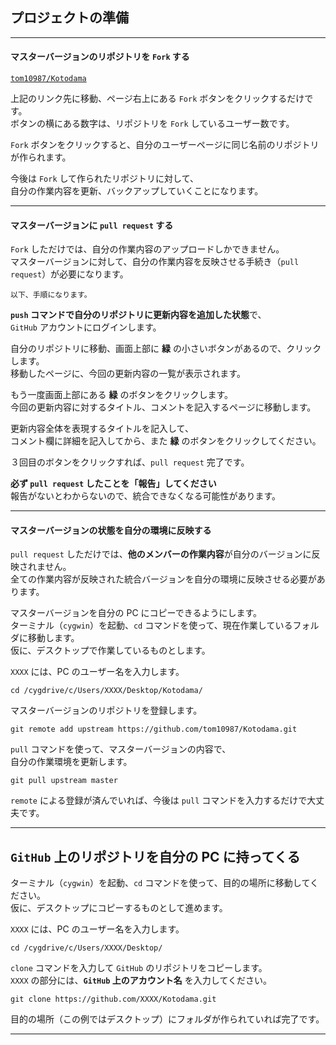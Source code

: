 
## プロジェクトの準備

---
#### マスターバージョンのリポジトリを `Fork` する

[`tom10987/Kotodama`](https://github.com/tom10987/Kotodama)

上記のリンク先に移動、ページ右上にある `Fork` ボタンをクリックするだけです。  
ボタンの横にある数字は、リポジトリを `Fork` しているユーザー数です。

`Fork` ボタンをクリックすると、自分のユーザーページに同じ名前のリポジトリが作られます。

今後は `Fork` して作られたリポジトリに対して、  
自分の作業内容を更新、バックアップしていくことになります。

---
#### マスターバージョンに `pull request` する

`Fork` しただけでは、自分の作業内容のアップロードしかできません。  
マスターバージョンに対して、自分の作業内容を反映させる手続き（`pull request`）が必要になります。

~~~
以下、手順になります。
~~~

**`push` コマンドで自分のリポジトリに更新内容を追加した状態**で、  
`GitHub` アカウントにログインします。

自分のリポジトリに移動、画面上部に **緑** の小さいボタンがあるので、クリックします。  
移動したページに、今回の更新内容の一覧が表示されます。

もう一度画面上部にある **緑** のボタンをクリックします。  
今回の更新内容に対するタイトル、コメントを記入するページに移動します。

更新内容全体を表現するタイトルを記入して、  
コメント欄に詳細を記入してから、また **緑** のボタンをクリックしてください。

３回目のボタンをクリックすれば、`pull request` 完了です。

**必ず `pull request` したことを「報告」してください**  
報告がないとわからないので、統合できなくなる可能性があります。

---
#### マスターバージョンの状態を自分の環境に反映する

`pull request` しただけでは、**他のメンバーの作業内容**が自分のバージョンに反映されません。  
全ての作業内容が反映された統合バージョンを自分の環境に反映させる必要があります。

マスターバージョンを自分の PC にコピーできるようにします。  
ターミナル（`cygwin`）を起動、`cd` コマンドを使って、現在作業しているフォルダに移動します。  
仮に、デスクトップで作業しているものとします。

`XXXX` には、PC のユーザー名を入力します。

~~~
cd /cygdrive/c/Users/XXXX/Desktop/Kotodama/
~~~

マスターバージョンのリポジトリを登録します。

~~~
git remote add upstream https://github.com/tom10987/Kotodama.git
~~~

`pull` コマンドを使って、マスターバージョンの内容で、  
自分の作業環境を更新します。

~~~
git pull upstream master
~~~

`remote` による登録が済んでいれば、今後は `pull` コマンドを入力するだけで大丈夫です。

---
## `GitHub` 上のリポジトリを自分の PC に持ってくる

ターミナル（`cygwin`）を起動、`cd` コマンドを使って、目的の場所に移動してください。  
仮に、デスクトップにコピーするものとして進めます。

`XXXX` には、PC のユーザー名を入力します。

~~~
cd /cygdrive/c/Users/XXXX/Desktop/
~~~

`clone` コマンドを入力して `GitHub` のリポジトリをコピーします。  
`XXXX` の部分には、**`GitHub` 上のアカウント名** を入力してください。

~~~
git clone https://github.com/XXXX/Kotodama.git
~~~

目的の場所（この例ではデスクトップ）にフォルダが作られていれば完了です。

---
